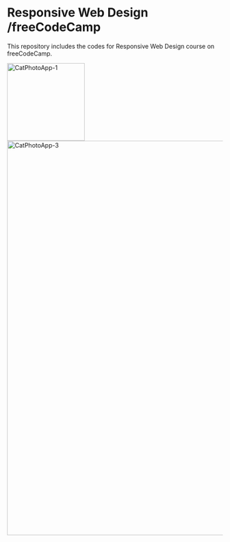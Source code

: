 # Responsive Web Design /freeCodeCamp
This repository includes the codes for Responsive Web Design course on freeCodeCamp.

<img width="181" alt="CatPhotoApp-1" src="https://github.com/betulyurtman/Responsive-Web-Design-freeCodeCamp/assets/96620871/ff942555-f51f-4aa9-a7d1-53afb3c88813">






<img width="920" alt="CatPhotoApp-3" src="https://github.com/betulyurtman/Responsive-Web-Design-freeCodeCamp/assets/96620871/86980d6f-a719-44f9-a3c1-f796621d596c">
